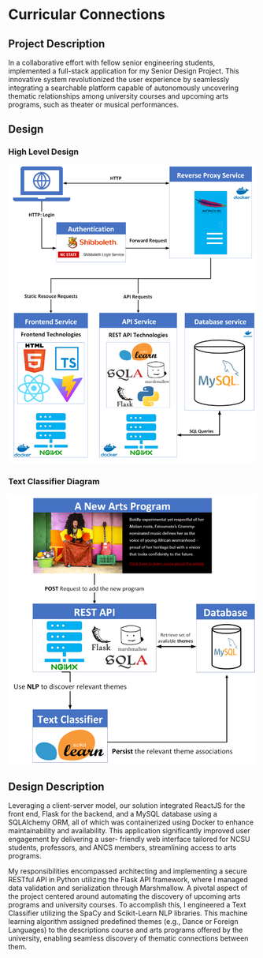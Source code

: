 # Curricular Connections
## Project Description
In a collaborative effort with fellow senior engineering
students, implemented a full-stack application for my Senior Design Project. This innovative system
revolutionized the user experience by seamlessly integrating a searchable platform capable of autonomously
uncovering thematic relationships among university courses and upcoming arts programs, such as theater or
musical performances.

## Design
### High Level Design
![Diagram of High level design](images/design_diagram.png)

### Text Classifier Diagram
![Diagram of text classifier](images/classifier_description.png)


## Design Description
Leveraging a client-server model, our solution integrated ReactJS for the front end, Flask for the backend, and
a MySQL database using a SQLAlchemy ORM, all of which was containerized using Docker to enhance
maintainability and availability. This application significantly improved user engagement by delivering a user-
friendly web interface tailored for NCSU students, professors, and ANCS members, streamlining access to arts
programs.

My responsibilities encompassed architecting and implementing a secure RESTful API in Python utilizing the
Flask API framework, where I managed data validation and serialization through Marshmallow.
A pivotal aspect of the project centered around automating the discovery of upcoming arts programs and
university courses. To accomplish this, I engineered a Text Classifier utilizing the SpaCy and Scikit-Learn NLP
libraries. This machine learning algorithm assigned predefined themes (e.g., Dance or Foreign Languages) to
the descriptions course and arts programs offered by the university, enabling seamless discovery of thematic
connections between them.

